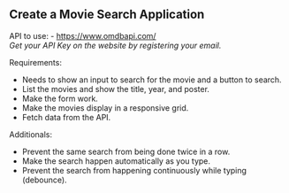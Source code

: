 ## Create a Movie Search Application
API to use: - https://www.omdbapi.com/  
_Get your API Key on the website by registering your email._

Requirements:

- Needs to show an input to search for the movie and a button to search.
- List the movies and show the title, year, and poster.
- Make the form work.
- Make the movies display in a responsive grid.
- Fetch data from the API.

Additionals:

- Prevent the same search from being done twice in a row.
- Make the search happen automatically as you type.
- Prevent the search from happening continuously while typing (debounce).